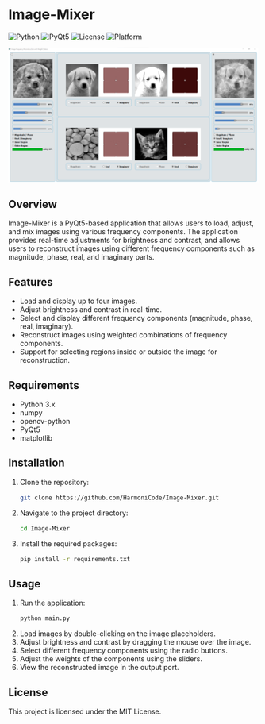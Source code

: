 # Image-Mixer
![Python](https://img.shields.io/badge/python-v3.8+-blue.svg)
![PyQt5](https://img.shields.io/badge/PyQt5-v5.15.4-green.svg)
![License](https://img.shields.io/badge/license-MIT-green.svg)
![Platform](https://img.shields.io/badge/platform-windows%20%7C%20macOS%20%7C%20linux-lightgrey.svg)


![alt text](./assets/image.png)

## Overview
Image-Mixer is a PyQt5-based application that allows users to load, adjust, and mix images using various frequency components. The application provides real-time adjustments for brightness and contrast, and allows users to reconstruct images using different frequency components such as magnitude, phase, real, and imaginary parts.

## Features
- Load and display up to four images.
- Adjust brightness and contrast in real-time.
- Select and display different frequency components (magnitude, phase, real, imaginary).
- Reconstruct images using weighted combinations of frequency components.
- Support for selecting regions inside or outside the image for reconstruction.

## Requirements
- Python 3.x
- numpy
- opencv-python
- PyQt5
- matplotlib

## Installation
1. Clone the repository:
    ```sh
    git clone https://github.com/HarmoniCode/Image-Mixer.git
    ```
2. Navigate to the project directory:
    ```sh
    cd Image-Mixer
    ```
3. Install the required packages:
    ```sh
    pip install -r requirements.txt
    ```

## Usage
1. Run the application:
    ```sh
    python main.py
    ```
2. Load images by double-clicking on the image placeholders.
3. Adjust brightness and contrast by dragging the mouse over the image.
4. Select different frequency components using the radio buttons.
5. Adjust the weights of the components using the sliders.
6. View the reconstructed image in the output port.


## License
This project is licensed under the MIT License.
